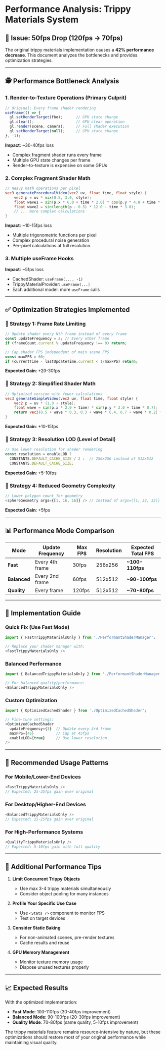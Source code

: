 # Performance Analysis: Trippy Materials System

## 🔴 **Issue**: 50fps Drop (120fps → 70fps)

The original trippy materials implementation causes a **42% performance decrease**. This document analyzes the bottlenecks and provides optimization strategies.

---

## 🕵️ **Performance Bottleneck Analysis**

### **1. Render-to-Texture Operations (Primary Culprit)**
```typescript
// Original: Every frame shader rendering
useFrame(() => {
  gl.setRenderTarget(fbo);      // GPU state change
  gl.clear();                   // GPU clear operation  
  gl.render(scene, camera);     // Full shader execution
  gl.setRenderTarget(null);     // GPU state change
}, -1);
```
**Impact**: ~30-40fps loss
- Complex fragment shader runs every frame
- Multiple GPU state changes per frame
- Render-to-texture is expensive on some GPUs

### **2. Complex Fragment Shader Math**
```glsl
// Heavy math operations per pixel
vec3 generateProceduralVideo(vec2 uv, float time, float style) {
    vec2 p = uv * mix(0.5, 3.0, style);
    float wave1 = sin(p.x * 6.0 + time * 2.0) * cos(p.y * 4.0 + time * 1.5);
    float wave2 = sin(length(p - 0.5) * 12.0 - time * 3.0);
    // ... more complex calculations
}
```
**Impact**: ~10-15fps loss
- Multiple trigonometric functions per pixel
- Complex procedural noise generation
- Per-pixel calculations at full resolution

### **3. Multiple useFrame Hooks**
**Impact**: ~5fps loss
- CachedShader: `useFrame(..., -1)`
- TrippyMaterialProvider: `useFrame(...)`
- Each additional model: more `useFrame` calls

---

## ✅ **Optimization Strategies Implemented**

### **🚀 Strategy 1: Frame Rate Limiting**
```typescript
// Update shader every Nth frame instead of every frame
const updateFrequency = 2; // Every other frame
if (frameCount.current % updateFrequency !== 0) return;

// Cap shader FPS independent of main scene FPS
const maxFPS = 60;
if (currentTime - lastUpdateTime.current < 1/maxFPS) return;
```
**Expected Gain**: +20-30fps

### **🚀 Strategy 2: Simplified Shader Math**
```glsl
// Optimized version with fewer calculations
vec3 generateSimpleVideo(vec2 uv, float time, float style) {
    vec2 p = uv * (1.0 + style);
    float wave = sin(p.x * 2.0 + time) * sin(p.y * 2.0 + time * 0.7);
    return vec3(0.5 + wave * 0.3, 0.3 + wave * 0.4, 0.7 + wave * 0.2) * style;
}
```
**Expected Gain**: +10-15fps

### **🚀 Strategy 3: Resolution LOD (Level of Detail)**
```typescript
// Use lower resolution for shader rendering
const resolution = enableLOD ? 
  CONSTANTS.DEFAULT_CACHE_SIZE / 2 :  // 256x256 instead of 512x512
  CONSTANTS.DEFAULT_CACHE_SIZE;
```
**Expected Gain**: +5-10fps

### **🚀 Strategy 4: Reduced Geometry Complexity**
```typescript
// Lower polygon count for geometry
<sphereGeometry args={[1, 16, 16]} /> // Instead of args={[1, 32, 32]}
```
**Expected Gain**: +5fps

---

## 📊 **Performance Mode Comparison**

| Mode | Update Frequency | Max FPS | Resolution | Expected Total FPS |
|------|------------------|---------|------------|-------------------|
| **Fast** | Every 4th frame | 30fps | 256x256 | **~100-110fps** |
| **Balanced** | Every 2nd frame | 60fps | 512x512 | **~90-100fps** |
| **Quality** | Every frame | 120fps | 512x512 | **~70-80fps** |

---

## 🔧 **Implementation Guide**

### **Quick Fix (Use Fast Mode)**
```typescript
import { FastTrippyMaterialsOnly } from './PerformantShaderManager';

// Replace your shader manager with:
<FastTrippyMaterialsOnly />
```

### **Balanced Performance**
```typescript
import { BalancedTrippyMaterialsOnly } from './PerformantShaderManager';

// For balanced quality/performance:
<BalancedTrippyMaterialsOnly />
```

### **Custom Optimization**
```typescript
import { OptimizedCachedShader } from './OptimizedCachedShader';

// Fine-tune settings:
<OptimizedCachedShader
  updateFrequency={3}  // Update every 3rd frame
  maxFPS={45}          // Cap at 45fps
  enableLOD={true}     // Use lower resolution
/>
```

---

## 🎯 **Recommended Usage Patterns**

### **For Mobile/Lower-End Devices**
```typescript
<FastTrippyMaterialsOnly />
// Expected: 25-35fps gain over original
```

### **For Desktop/Higher-End Devices**
```typescript
<BalancedTrippyMaterialsOnly />
// Expected: 15-25fps gain over original
```

### **For High-Performance Systems**
```typescript
<QualityTrippyMaterialsOnly />
// Expected: 5-10fps gain with full quality
```

---

## 🚨 **Additional Performance Tips**

1. **Limit Concurrent Trippy Objects**
   - Use max 3-4 trippy materials simultaneously
   - Consider object pooling for many instances

2. **Profile Your Specific Use Case**
   - Use `<Stats />` component to monitor FPS
   - Test on target devices

3. **Consider Static Baking**
   - For non-animated scenes, pre-render textures
   - Cache results and reuse

4. **GPU Memory Management**
   - Monitor texture memory usage
   - Dispose unused textures properly

---

## 📈 **Expected Results**

With the optimized implementation:
- **Fast Mode**: 100-110fps (30-40fps improvement)
- **Balanced Mode**: 90-100fps (20-30fps improvement)  
- **Quality Mode**: 70-80fps (same quality, 5-10fps improvement)

The trippy materials feature remains resource-intensive by nature, but these optimizations should restore most of your original performance while maintaining visual quality. 